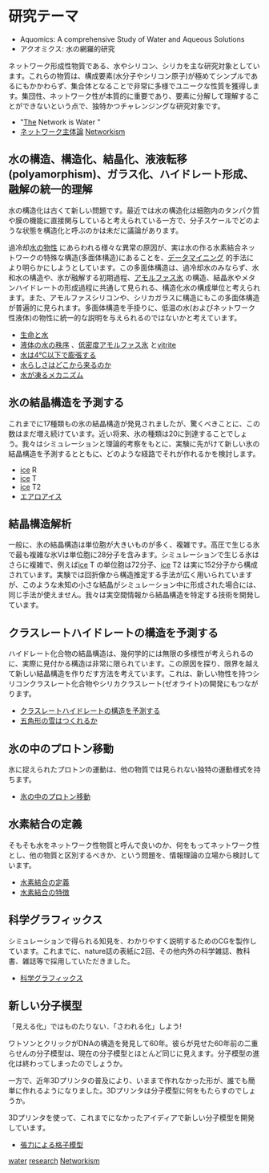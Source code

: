 # 研究テーマ


* Aquomics: A comprehensive Study of Water and Aqueous Solutions
* アクオミクス: 水の網羅的研究

ネットワーク形成性物質である、水やシリコン、シリカを主な研究対象としています。これらの物質は、構成要素(水分子やシリコン原子)が極めてシンプルであるにもかかわらず、集合体となることで非常に多様でユニークな性質を獲得します。集団性、ネットワーク性が本質的に重要であり、要素に分解して理解することができないという点で、独特かつチャレンジングな研究対象です。


* "[The](The.md) Network is Water "
* [ネットワーク主体論](ネットワーク主体論.md)  [Networkism](Networkism.md) 



## 水の構造、構造化、結晶化、液液転移(polyamorphism)、ガラス化、ハイドレート形成、融解の統一的理解

水の構造化は古くて新しい問題です。最近では水の構造化は細胞内のタンパク質や膜の機能に直接関与していると考えられている一方で、分子スケールでどのような状態を構造化と呼ぶのかは未だに議論があります。



過冷却[水の物性](水の物性.md) にあらわれる様々な異常の原因が、実は水の作る水素結合ネットワークの特殊な構造(多面体構造)にあることを、[データマイニング](データマイニング.md) 的手法により明らかにしようとしています。この多面体構造は、過冷却水のみならず、水和水の構造や、氷が融解する初期過程、[アモルファス氷](アモルファス氷.md) の構造、結晶氷やメタンハイドレートの形成過程に共通して見られる、構造化水の構成単位と考えられます。また、アモルファスシリコンや、シリカガラスに構造にもこの多面体構造が普遍的に見られます。多面体構造を手掛りに、低温の水(およびネットワーク性液体)の物性に統一的な説明を与えられるのではないかと考えています。




* [生命と水](生命と水.md) 
* [液体の水の秩序](液体の水の秩序.md) 、[低密度アモルファス氷](低密度アモルファス氷.md) と[vitrite](vitrite.md) 
* [水は4℃以下で膨張する](水は4℃以下で膨張する.md) 
* [水らしさはどこから来るのか](水らしさはどこから来るのか.md) 
* [水が凍るメカニズム](水が凍るメカニズム.md) 



## 氷の結晶構造を予測する

これまでに17種類もの氷の結晶構造が発見されましたが、驚くべきことに、この数はまだ増え続けています。近い将来、氷の種類は20に到達することでしょう。我々はシミュレーションと理論的考察をもとに、実験に先がけて新しい氷の結晶構造を予測するとともに、どのような経路でそれが作れるかを検討します。


* [ice](ice.md) R 
* [ice](ice.md) T 
* [ice](ice.md) T2 
* [エアロアイス](エアロアイス.md) 

## 結晶構造解析

一般に、氷の結晶構造は単位胞が大きいものが多く、複雑です。高圧で生じる氷で最も複雑な氷Vは単位胞に28分子を含みます。シミュレーションで生じる氷はさらに複雑で、例えば[ice](ice.md) T の単位胞は72分子、[ice](ice.md) T2 は実に152分子から構成されています。実験では回折像から構造推定する手法が広く用いられていますが、このような未知の小さな結晶がシミュレーション中に形成された場合には、同じ手法が使えません。我々は実空間情報から結晶構造を特定する技術を開発しています。



## クラスレートハイドレートの構造を予測する

ハイドレート化合物の結晶構造は、幾何学的には無限の多様性が考えられるのに、実際に見付かる構造は非常に限られています。この原因を探り、限界を越えて新しい結晶構造を作りだす方法を考えています。これは、新しい物性を持つシリコンクラスレート化合物やシリカクラスレート(ゼオライト)の開発にもつながります。




* [クラスレートハイドレートの構造を予測する](クラスレートハイドレートの構造を予測する.md) 
* [五角形の雪はつくれるか](五角形の雪はつくれるか.md) 



## 氷の中のプロトン移動

氷に捉えられたプロトンの運動は、他の物質では見られない独特の運動様式を持ちます。


* [氷の中のプロトン移動](氷の中のプロトン移動.md) 



## 水素結合の定義

そもそも水をネットワーク性物質と呼んで良いのか、何をもってネットワーク性とし、他の物質と区別するべきか、という問題を、情報理論の立場から検討しています。


* [水素結合の定義](水素結合の定義.md) 
* [水素結合の特徴](水素結合の特徴.md) 



## 科学グラフィックス

シミュレーションで得られる知見を、わかりやすく説明するためのCGを製作しています。これまでに、nature誌の表紙に2回、その他内外の科学雑誌、教科書、雑誌等で採用していただきました。


* [科学グラフィックス](科学グラフィックス.md) 



## 新しい分子模型

「見える化」ではものたりない．「さわれる化」しよう!



ワトソンとクリックがDNAの構造を発見して60年。彼らが見せた60年前の二重らせんの分子模型は、現在の分子模型とほとんど同じに見えます。分子模型の進化は終わってしまったのでしょうか。



一方で、近年3Dプリンタの普及により、いままで作れなかった形が、誰でも簡単に作れるようになりました。3Dプリンタは分子模型に何をもたらすのでしょうか。



3Dプリンタを使って、これまでになかったアイディアで新しい分子模型を開発しています。


* [張力による格子模型](張力による格子模型.md) 

[water](water.md) [research](research.md) [Networkism](Networkism.md) 


